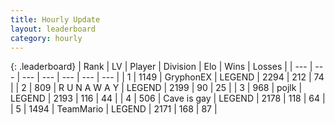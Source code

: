 ```yaml
---
title: Hourly Update
layout: leaderboard
category: hourly
---
```


{: .leaderboard}
| Rank | LV | Player | Division | Elo | Wins | Losses |
| --- | --- | --- | --- | --- | --- | --- |
| <span data-change="0">1</span> | 1149 | <span title="ID: 315148">GryphonEX</span> | LEGEND | <span data-change="3">2294</span> | <span data-change="1">212</span> | <span data-change="0">74</span> |
| <span data-change="0">2</span> | 809 | <span title="ID: 66144">R U N A W A Y</span> | LEGEND | <span data-change="0">2199</span> | <span data-change="0">90</span> | <span data-change="0">25</span> |
| <span data-change="0">3</span> | 968 | <span title="ID: 4783">pojlk</span> | LEGEND | <span data-change="0">2193</span> | <span data-change="0">116</span> | <span data-change="0">44</span> |
| <span data-change="0">4</span> | 506 | <span title="ID: 382502">Cave is gay</span> | LEGEND | <span data-change="0">2178</span> | <span data-change="0">118</span> | <span data-change="0">64</span> |
| <span data-change="0">5</span> | 1494 | <span title="ID: 164871">TeamMario</span> | LEGEND | <span data-change="0">2171</span> | <span data-change="0">168</span> | <span data-change="0">87</span> |
